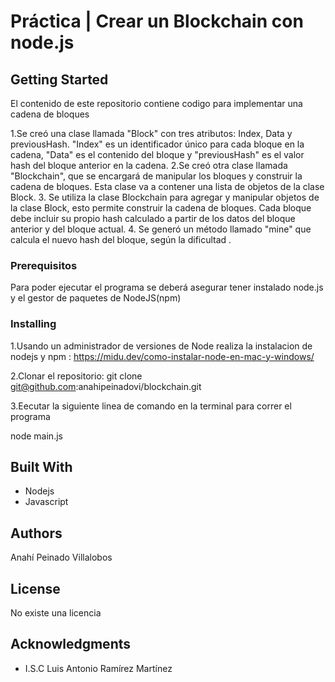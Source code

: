 # Práctica | Crear un Blockchain con node.js

## Getting Started
El contenido de este repositorio contiene codigo para implementar una cadena de bloques 


1.Se creó una clase llamada "Block" con tres atributos: Index, Data y previousHash. "Index" es un identificador único para cada bloque en la cadena, "Data" es el contenido del bloque y "previousHash" es el valor hash del bloque anterior en la cadena.
2.Se creó otra clase llamada "Blockchain", que se encargará de manipular los bloques y construir la cadena de bloques. Esta clase va a contener una lista de objetos de la clase Block.
3. Se utiliza la clase Blockchain para agregar y manipular objetos de la clase Block, esto permite construir la cadena de bloques. Cada bloque debe incluir su propio hash calculado a partir de los datos del bloque anterior y del bloque actual.
4. Se  generó un método llamado "mine" que calcula el nuevo hash del bloque, según la dificultad .

### Prerequisitos

Para poder ejecutar el programa se deberá asegurar tener instalado node.js y el gestor de paquetes de NodeJS(npm)


### Installing


1.Usando un administrador de versiones de Node realiza la instalacion de nodejs y npm : https://midu.dev/como-instalar-node-en-mac-y-windows/

2.Clonar el repositorio: 
    git clone git@github.com:anahipeinadovi/blockchain.git


3.Eecutar la siguiente linea de comando  en la terminal para correr el programa 

node main.js



## Built With

* Nodejs
* Javascript



## Authors
Anahí Peinado Villalobos 

## License

No existe una licencia 

## Acknowledgments

* I.S.C Luis Antonio Ramírez Martínez 
